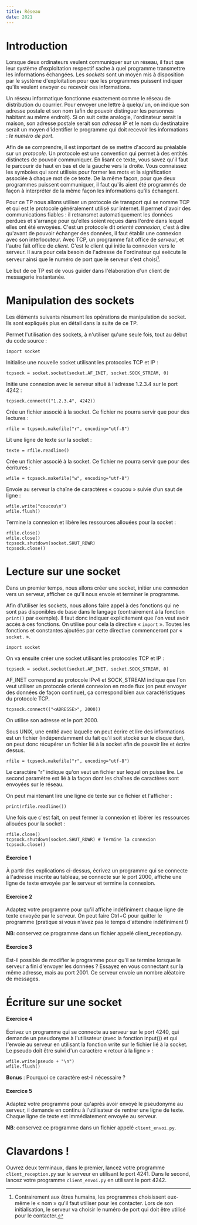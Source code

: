 ```yaml
---
title: Réseau
date: 2021
---
```


# Introduction

Lorsque deux ordinateurs veulent communiquer sur un réseau, il faut que leur
système d'exploitation respectif sache à quel programme transmettre les
informations échangées. Les *sockets* sont un moyen mis à disposition par le
système d'exploitation pour que les programmes puissent indiquer qu'ils veulent
envoyer ou recevoir ces informations.

Un réseau informatique fonctionne exactement comme le réseau de distribution du
courrier. Pour envoyer une lettre à quelqu'un, on indique son adresse postale et
son nom (afin de pouvoir distinguer les personnes habitant au même endroit). Si
on suit cette analogie, l'ordinateur serait la maison, son adresse postale
serait son *adresse IP* et le nom du destinataire serait un moyen d'identifier
le programme qui doit recevoir les informations : *le numéro de port*.

Afin de se comprendre, il est important de se mettre d'accord au préalable sur
un *protocole*. Un protocole est une convention qui permet à des entités
distinctes de pouvoir communiquer. En lisant ce texte, vous savez qu'il faut le
parcourir de haut en bas et de la gauche vers la droite. Vous connaissez les
symboles qui sont utilisés pour former les mots et la signification associée à
chaque mot de ce texte. De la même façon, pour que deux programmes puissent
communiquer, il faut qu'ils aient été programmés de façon à interpréter de la
même façon les informations qu'ils échangent.

Pour ce TP nous allons utiliser un protocole de transport qui se nomme TCP et
qui est le protocole généralement utilisé sur internet. Il permet d'avoir des
communications fiables : il retransmet automatiquement les données perdues et
s'arrange pour qu'elles soient reçues dans l'ordre dans lequel elles ont été
envoyées. C'est un protocole dit *orienté connexion*, c'est à dire qu'avant de
pouvoir échanger des données, il faut établir une connexion avec son
interlocuteur. Avec TCP, un programme fait office de *serveur*, et l'autre fait
office de *client*.  C'est le client qui initie la connexion vers le serveur. Il
aura pour cela besoin de l'adresse de l'ordinateur qui exécute le serveur ainsi
que le numéro de port que le serveur s'est choisi[^1].

Le but de ce TP est de vous guider dans l'élaboration d'un client de messagerie
instantanée.

# Manipulation des sockets

Les éléments suivants résument les opérations de manipulation de socket. Ils
sont expliqués plus en détail dans la suite de ce TP.

Permet l'utilisation des sockets, à n'utiliser qu'une seule fois, tout au début
du code source :

``` {.python}
import socket
```

Initialise une nouvelle socket utilisant les protocoles TCP et IP :

``` {.python}
tcpsock = socket.socket(socket.AF_INET, socket.SOCK_STREAM, 0)
```

Initie une connexion avec le serveur situé à l'adresse 1.2.3.4 sur le port 4242
:

``` {.python}
tcpsock.connect(("1.2.3.4", 4242))
```

Crée un fichier associé à la socket. Ce fichier ne pourra servir que pour des
lectures :

``` {.python}
rfile = tcpsock.makefile("r", encoding="utf-8")
```

Lit une ligne de texte sur la socket :

``` {.python}
texte = rfile.readline()
```

Crée un fichier associé à la socket. Ce fichier ne pourra servir que pour des
écritures :

``` {.python}
wfile = tcpsock.makefile("w", encoding="utf-8")
```

Envoie au serveur la chaîne de caractères « coucou » suivie d’un saut de ligne :

``` {.python}
wfile.write("coucou\n")
wfile.flush()
```

Termine la connexion et libère les ressources allouées pour la socket :

``` {.python}
rfile.close()
wfile.close()
tcpsock.shutdown(socket.SHUT_RDWR)
tcpsock.close()
```

# Lecture sur une socket

Dans un premier temps, nous allons créer une socket, initier une
connexion vers un serveur, afficher ce qu'il nous envoie et terminer le
programme.

Afin d'utiliser les sockets, nous allons faire appel à des fonctions qui
ne sont pas disponibles de base dans le langage (contrairement à la
fonction `print()` par exemple). Il faut donc indiquer explicitement que
l'on veut avoir accès à ces fonctions. On utilise pour cela la directive
« `import` ». Toutes les fonctions et constantes ajoutées par cette
directive commenceront par « `socket.` ».

``` {.python}
import socket
```

On va ensuite créer une socket utilisant les protocoles TCP et IP :

``` {.python}
tcpsock = socket.socket(socket.AF_INET, socket.SOCK_STREAM, 0)
```

AF_INET correspond au protocole IPv4 et SOCK_STREAM indique que l'on veut
utiliser un protocole orienté connexion en mode flux (on peut envoyer des
données de façon continue), ça correspond bien aux caractéristiques du protocole
TCP.

``` {.python}
tcpsock.connect(("<ADRESSE>", 2000))
```

On utilise son adresse et le port 2000.

Sous UNIX, une entité avec laquelle on peut écrire et lire des informations est
un fichier (indépendamment du fait qu'il soit stocké sur le disque dur), on peut
donc récupérer un fichier lié à la socket afin de pouvoir lire et écrire dessus.

``` {.python}
rfile = tcpsock.makefile("r", encoding="utf-8")
```

Le caractère "r" indique qu'on veut un fichier sur lequel on puisse lire. Le
second paramètre est lié à la façon dont les chaînes de caractères sont envoyées
sur le réseau.

On peut maintenant lire une ligne de texte sur ce fichier et l'afficher :

``` {.python}
print(rfile.readline())
```

Une fois que c'est fait, on peut fermer la connexion et libérer les
ressources allouées pour la socket :

``` {.python}
rfile.close()
tcpsock.shutdown(socket.SHUT_RDWR) # Termine la connexion
tcpsock.close()
```

#### Exercice 1

À partir des explications ci-dessus, écrivez un programme qui se connecte à
l'adresse inscrite au tableau, se connecte sur le port 2000, affiche une ligne
de texte envoyée par le serveur et termine la connexion.

#### Exercice 2

Adaptez votre programme pour qu'il affiche indéfiniment chaque ligne de texte
envoyée par le serveur. On peut faire Ctrl+C pour quitter le programme (pratique
si vous n'avez pas le temps d'attendre indéfiniment !)

**NB**: conservez ce programme dans un fichier appelé client_reception.py.

#### Exercice 3

Est-il possible de modifier le programme pour qu'il se termine lorsque le
serveur a fini d'envoyer les données ? Essayez en vous connectant sur la même
adresse, mais au port 2001. Ce serveur envoie un nombre aléatoire de messages.

# Écriture sur une socket

#### Exercice 4

Écrivez un programme qui se connecte au serveur sur le port 4240, qui demande un
pseudonyme à l'utilisateur (avec la fonction input()) et qui l'envoie au serveur
en utilisant la fonction write sur le fichier lié à la socket. Le pseudo doit
être suivi d'un caractère « retour à la ligne » :

``` {.python}
wfile.write(pseudo + "\n")
wfile.flush()
```

**Bonus** : Pourquoi ce caractère est-il nécessaire ?

#### Exercice 5

Adaptez votre programme pour qu'après avoir envoyé le pseudonyme au serveur, il
demande en continu à l'utilisateur de rentrer une ligne de texte. Chaque ligne
de texte est immédiatement envoyée au serveur.

**NB**: conservez ce programme dans un fichier appelé `client_envoi.py`.

# Clavardons !

Ouvrez deux terminaux, dans le premier, lancez votre programme
`client_reception.py` sur le serveur en utilisant le port 4241. Dans le second,
lancez votre programme `client_envoi.py` en utilisant le port 4242.

[^1]: Contrairement aux êtres humains, les programmes choisissent eux-même le «
  nom » qu'il faut utiliser pour les contacter. Lors de son initialisation, le
  serveur va choisir le numéro de port qui doit être utilisé pour le contacter.
